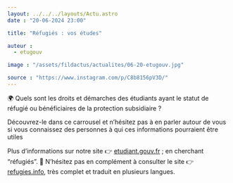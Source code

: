 ```yaml
---
layout: ../../../layouts/Actu.astro
date : "20-06-2024 23:00"

title: "Réfugiés : vos études"

auteur :
  - etugouv

image : "/assets/fildactus/actualites/06-20-etugouv.jpg"

source : "https://www.instagram.com/p/C8b8156pV3D/"
---
```


🌍 Quels sont les droits et démarches des étudiants ayant le statut de réfugié ou bénéficiaires de la protection subsidiaire ?

Découvrez-le dans ce carrousel et n’hésitez pas à en parler autour de vous si vous connaissez des personnes à qui ces informations pourraient être utiles

Plus d’informations sur notre site 👉 [etudiant.gouv.fr](https://www.etudiant.gouv.fr/fr/recherche?keywords=r%C3%A9fugi%C3%A9s) ; en cherchant “réfugiés”. 📱 N’hésitez pas en complément à consulter le site 👉 [refugies.info](https://refugies.info/), très complet et traduit en plusieurs langues.